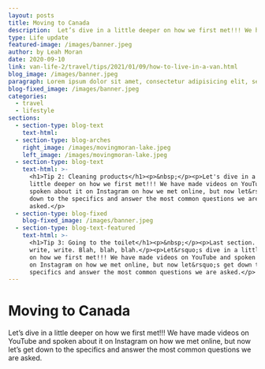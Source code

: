 ```yaml
---
layout: posts
title: Moving to Canada
description:  Let’s dive in a little deeper on how we first met!!! We have made videos on YouTube and spoken about it on Instagram on how we met online, but now let’s get down to the specifics and answer the most common questions we are asked.
type: Life update
featured-image: /images/banner.jpeg
author: by Leah Moran
date: 2020-09-10
link: van-life-2/travel/tips/2021/01/09/how-to-live-in-a-van.html
blog_image: /images/banner.jpeg
paragraph: Lorem ipsum dolor sit amet, consectetur adipisicing elit, sed do eiusmod tempor incididunt ut labore et dolore magna aliqua. Ut enim ad minim veniam, quis nostrud exercitation ullamco laboris.
blog-fixed_image: /images/banner.jpeg
categories:
  - travel
  - lifestyle
sections:
  - section-type: blog-text
    text-html:
  - section-type: blog-arches
    right_image: /images/movingmoran-lake.jpeg
    left_image: /images/movingmoran-lake.jpeg
  - section-type: blog-text
    text-html: >-
      <h1>Tip 2: Cleaning products</h1><p>&nbsp;</p><p>Let's dive in a
      little deeper on how we first met!!! We have made videos on YouTube and
      spoken about it on Instagram on how we met online, but now let&rsquo;s get
      down to the specifics and answer the most common questions we are
      asked.</p>
  - section-type: blog-fixed
    blog-fixed_image: /images/banner.jpeg
  - section-type: blog-text-featured
    text-html: >-
      <h1>Tip 3: Going to the toilet</h1><p>&nbsp;</p><p>Last section. Write,
      write, write. Blah, blah, blah.</p><p>Let&rsquo;s dive in a little deeper
      on how we first met!!! We have made videos on YouTube and spoken about it
      on Instagram on how we met online, but now let&rsquo;s get down to the
      specifics and answer the most common questions we are asked.</p>
---
```


# Moving to Canada

Let’s dive in a little deeper on how we first met!!! We have made videos on YouTube and spoken about it on Instagram on how we met online, but now let’s get down to the specifics and answer the most common questions we are asked.
